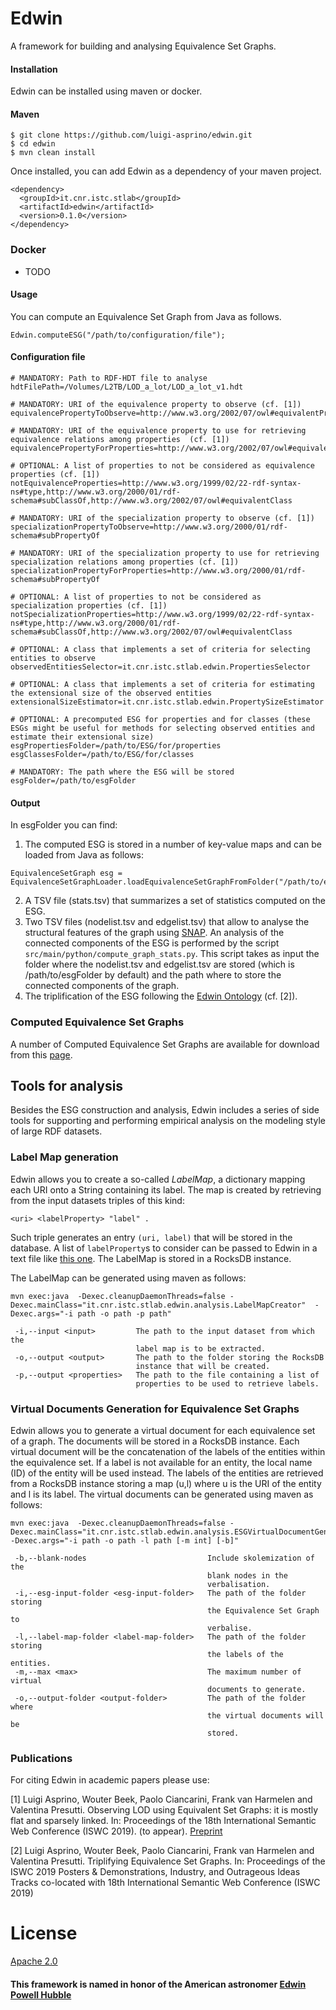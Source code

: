 # Edwin

A framework for building and analysing Equivalence Set Graphs.


#### Installation

Edwin can be installed using maven or docker.

#### Maven

```
$ git clone https://github.com/luigi-asprino/edwin.git
$ cd edwin
$ mvn clean install
```
Once installed, you can add Edwin as a dependency of your maven project.
```
<dependency>
  <groupId>it.cnr.istc.stlab</groupId>
  <artifactId>edwin</artifactId>
  <version>0.1.0</version>
</dependency>
```
### Docker

* TODO

#### Usage

You can compute an Equivalence Set Graph from Java as follows.

```
Edwin.computeESG("/path/to/configuration/file");
```

#### Configuration file

```
# MANDATORY: Path to RDF-HDT file to analyse
hdtFilePath=/Volumes/L2TB/LOD_a_lot/LOD_a_lot_v1.hdt

# MANDATORY: URI of the equivalence property to observe (cf. [1])
equivalencePropertyToObserve=http://www.w3.org/2002/07/owl#equivalentProperty

# MANDATORY: URI of the equivalence property to use for retrieving equivalence relations among properties  (cf. [1])
equivalencePropertyForProperties=http://www.w3.org/2002/07/owl#equivalentProperty

# OPTIONAL: A list of properties to not be considered as equivalence properties (cf. [1])
notEquivalenceProperties=http://www.w3.org/1999/02/22-rdf-syntax-ns#type,http://www.w3.org/2000/01/rdf-schema#subClassOf,http://www.w3.org/2002/07/owl#equivalentClass

# MANDATORY: URI of the specialization property to observe (cf. [1])
specializationPropertyToObserve=http://www.w3.org/2000/01/rdf-schema#subPropertyOf

# MANDATORY: URI of the specialization property to use for retrieving specialization relations among properties (cf. [1])
specializationPropertyForProperties=http://www.w3.org/2000/01/rdf-schema#subPropertyOf

# OPTIONAL: A list of properties to not be considered as specialization properties (cf. [1])
notSpecializationProperties=http://www.w3.org/1999/02/22-rdf-syntax-ns#type,http://www.w3.org/2000/01/rdf-schema#subClassOf,http://www.w3.org/2002/07/owl#equivalentClass

# OPTIONAL: A class that implements a set of criteria for selecting entities to observe
observedEntitiesSelector=it.cnr.istc.stlab.edwin.PropertiesSelector

# OPTIONAL: A class that implements a set of criteria for estimating the extensional size of the observed entities
extensionalSizeEstimator=it.cnr.istc.stlab.edwin.PropertySizeEstimator

# OPTIONAL: A precomputed ESG for properties and for classes (these ESGs might be useful for methods for selecting observed entities and estimate their extensional size)
esgPropertiesFolder=/path/to/ESG/for/properties
esgClassesFolder=/path/to/ESG/for/classes

# MANDATORY: The path where the ESG will be stored
esgFolder=/path/to/esgFolder
```

#### Output

In esgFolder you can find:

1. The computed ESG is stored in a number of key-value maps and can be loaded  from Java as follows:
```
EquivalenceSetGraph esg = EquivalenceSetGraphLoader.loadEquivalenceSetGraphFromFolder("/path/to/esgFolder");
```
2. A TSV file (stats.tsv) that summarizes a set of statistics computed on the ESG.
3. Two TSV files (nodelist.tsv and edgelist.tsv) that allow to analyse the structural features of the graph using [SNAP](http://snap.stanford.edu/snappy/index.html). An analysis of the connected components of the ESG is performed by the script ``src/main/python/compute_graph_stats.py``. This script takes as input the folder where the nodelist.tsv and edgelist.tsv are stored (which is /path/to/esgFolder by default) and the path where to store the connected components of the graph.
4. The triplification of the ESG following the [Edwin Ontology](https://w3id.org/edwin/ontology/) (cf. [2]).


### Computed Equivalence Set Graphs

A number of Computed Equivalence Set Graphs are available for download from this [page](ComputedESGs.md). 

## Tools for analysis

Besides the ESG construction and analysis, Edwin includes a series of side tools for supporting and performing empirical analysis on the modeling style of large RDF datasets.

### Label Map generation

Edwin allows you to create a so-called *LabelMap*, a dictionary mapping each URI onto a String containing its label.
The map is created by retrieving from the input datasets triples of this kind:

```
<uri> <labelProperty> "label" .
```

Such triple generates an entry ``(uri, label)`` that will be stored in the database.
A list of ``labelProperty``s to consider can be passed to Edwin in a text file like [this one](propertiesForLabels).
The LabelMap is stored in a RocksDB instance.

The LabelMap can be generated using maven as follows:

```
mvn exec:java  -Dexec.cleanupDaemonThreads=false -Dexec.mainClass="it.cnr.istc.stlab.edwin.analysis.LabelMapCreator"  -Dexec.args="-i path -o path -p path"

 -i,--input <input>         The path to the input dataset from which the
                            label map is to be extracted.
 -o,--output <output>       The path to the folder storing the RocksDB
                            instance that will be created.
 -p,--output <properties>   The path to the file containing a list of
                            properties to be used to retrieve labels.

```

### Virtual Documents Generation for Equivalence Set Graphs

Edwin allows you to generate a virtual document for each equivalence set of a graph.
The documents will be stored in a RocksDB instance.
Each virtual document will be the concatenation of the labels of the entities within the equivalence set.
If a label is not available for an entity, the local name (ID) of the entity will be used instead.
The labels of the entities are retrieved from a RocksDB instance storing a map (u,l) where u is the URI of the entity and l is its label.
The virtual documents can be generated using maven as follows:

```
mvn exec:java  -Dexec.cleanupDaemonThreads=false -Dexec.mainClass="it.cnr.istc.stlab.edwin.analysis.ESGVirtualDocumentGenerator"  -Dexec.args="-i path -o path -l path [-m int] [-b]"

 -b,--blank-nodes                           Include skolemization of the
                                            blank nodes in the
                                            verbalisation.
 -i,--esg-input-folder <esg-input-folder>   The path of the folder storing
                                            the Equivalence Set Graph to
                                            verbalise.
 -l,--label-map-folder <label-map-folder>   The path of the folder storing
                                            the labels of the entities.
 -m,--max <max>                             The maximum number of virtual
                                            documents to generate.
 -o,--output-folder <output-folder>         The path of the folder where
                                            the virtual documents will be
                                            stored.
```






### Publications

For citing Edwin in academic papers please use:

[1] Luigi Asprino, Wouter Beek, Paolo Ciancarini, Frank van Harmelen and Valentina Presutti. Observing LOD using Equivalent Set Graphs: it is mostly flat and sparsely linked. In: Proceedings of the 18th International Semantic Web Conference (ISWC 2019). (to appear). [Preprint](http://arxiv.org/abs/1906.08097)

[2] Luigi Asprino, Wouter Beek, Paolo Ciancarini, Frank van Harmelen and Valentina Presutti. Triplifying Equivalence Set Graphs. In: Proceedings of the ISWC 2019 Posters & Demonstrations, Industry, and Outrageous Ideas Tracks co-located with 18th International Semantic Web Conference (ISWC 2019) 


# License 

[Apache 2.0](https://github.com/luigi-asprino/edwin/blob/master/LICENSE)

#### This framework is named in honor of the American astronomer [Edwin Powell Hubble](https://en.wikipedia.org/wiki/Edwin_Hubble)
